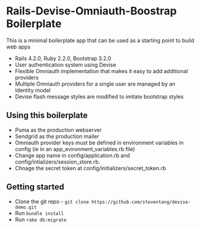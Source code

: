 # Rails-Devise-Omniauth-Boostrap Boilerplate

This is a minimal boilerplate app that can be used as a starting point to build web apps

* Rails 4.2.0, Ruby 2.2.0, Bootstrap 3.2.0
* User authentication system using Devise
* Flexible Omniauth implementation that makes it easy to add additional providers
* Multiple Omniauth providers for a single user are managed by an Identity model
* Devise flash message styles are modified to imitate bootstrap styles

## Using this boilerplate
* Puma as the production webserver
* Sendgrid as the production mailer
* Omniauth provider keys must be defined in environment variables in config (ie in an app_evironment_variables.rb file)
* Change app name in config/application.rb and config/intializers/session_store.rb.
* Chnage the secret token at config/initializers/secret_token.rb

## Getting started
* Clone the git repo - `git clone https://github.com/steventang/devise-demo.git`
* Run `bundle install`
* Run `rake db:migrate`